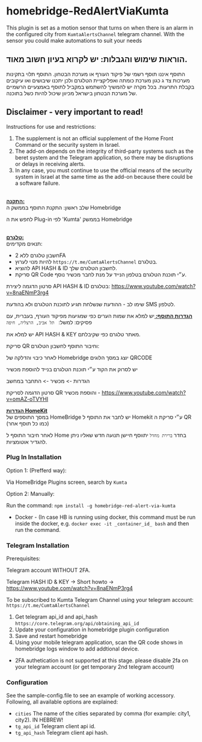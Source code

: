 # homebridge-RedAlertViaKumta

This plugin is set as a motion sensor that turns on when there is an alarm in the configured city from ```KumtaAlertsChannel``` telegram channel.
With the sensor you could make automations to suit your needs

## **הוראות שימוש והגבלות: יש לקרוא בעיון חשוב מאוד.**

התוסף איננו תוסף רשמי של פיקוד העורף או מערכת הבטחון.
התוסף תלוי בתקינות מערכות צד ג כגון מערכת כומתה ואפליקציית הטלגרם ולכן יתכנו שיבושים ואו עיקובים בקבלת התרעות.
בכל מקרה יש להמשיך להשתמש במקביל לתוסף באמצעיים הרשמיים של מערכת הבטחון בישראל מכיוון שיכול להיות כשל בתוכנה.

## **Disclaimer - very important to read!**

Instructions for use and restrictions:

1. The supplement is not an official supplement of the Home Front Command or the security system in Israel.
2. The add-on depends on the integrity of third-party systems such as the beret system and the Telegram application, so there may be disruptions or delays in receiving alerts.
3. In any case, you must continue to use the official means of the security system in Israel at the same time as the add-on because there could be a software failure.

<b><u><br>
התקנה:
</b></u><br>
שלב ראשון: 
התקנת התוסף בממשק ה Homebridge 

לחפש את ה Plug-in לפי 'Kumta' בממשק Homebridge


<b><u><br>
**טלגרם**:
</b></u><br>
תנאים מקדימים:

- חשבון טלגרם ללא 2FA
- להיות מנוי לערוץ ```https://t.me/CumtaAlertsChannel``` בטלגרם.
- להוציא API HASH & ID לחשבון הטלגרם שלך.
- סריקת QR Code ע״י תוכנת הטלגרם בטלפון הנייד על מנת לחבר מכשיר נוסף. 

סרטון הדגמה ליצירת API HASH & ID בטלגרם: https://www.youtube.com/watch?v=8naENmP3rg4

שימו לב - ההודעת שנשלחת תגיע לתוכנת הטלגרם ולא בהודעת SMS לטלפון. 

<b><u>
הגדרות התוסף:
</b></u>
יש למלא את שמות הערים כפי שמגיעות מפיקוד העורף, בעברית, עם פסיקים: למשל: ``` תל אביב, הרצליה, חיפה```

יש למלא את API HASH & KEY מאתר טלגרם כפי שקיבלתם. 

סריקת QR וחיבור התוסף לחשבון הטלגרם:

לאחר כיבוי והדלקה של Homebridge יוצג במסך הלוגים QRCODE 

יש לסרוק את הקוד ע״י תוכנת הטלגרם בנייד להוספת מכשיר

הגדרות -> מכשיר -> התחבר במחשב

סרטון הדגמה לסריקת QR והוספת מכשיר - https://www.youtube.com/watch?v=omAZ-oTVYHI

<b><u>
הגדרות HomeKit
</b></u><br>
במסך התוספים של HomeBridge יש לחבר את התוסף ל Homekit ע״י סריקת ה QR (כמו כל תוסף אחר) 

לאחר חיבור התוסף ל Home בחדר `ברירת מחדל` יתווסף חיישן תנועה חדש שאליו ניתן להגדיר אוטומציות. 






### Plug In Installation

Option 1:
(Prefferd way): 

Via HomeBridge Plugins screen, search by `Kumta`

Option 2: 
Manually: 

Run the command: ```npm install -g homebridge-red-alert-via-kumta``` 

* Docker   - (In case HB is running using docker, this command must be run inside the docker, e.g. ```docker exec -it _container_id_ bash``` and then run the command. 


### Telegram Installation

Prerequisites:

Telegram account WITHOUT 2FA.

Telegram HASH ID & KEY -> Short howto -> https://www.youtube.com/watch?v=8naENmP3rg4

To be subscribed to Kumta Telegram Channel using your telegram account: ```https://t.me/CumtaAlertsChannel```


1. Get telegram api_id and api_hash `https://core.telegram.org/api/obtaining_api_id`
2. Update your configuration in homebridge plugin configuration
3. Save and restart homebridge
4. Using your mobile telegram application, scan the QR code shows in homebridge logs window to add addtional device.

* 2FA authetication is not supported at this stage. please disable 2fa on your telegram account (or get temporary 2nd telegram account)
  
### Configuration

See the sample-config.file to see an example of working accessory. Following, all available options are explained:

 * ```cities``` The name of the cities separated by comma (for example: city1, city2). IN HEBREW! 
 * ```tg_api_id``` Telegram client api id.
 * ```tg_api_hash``` Telegram client api hash.

